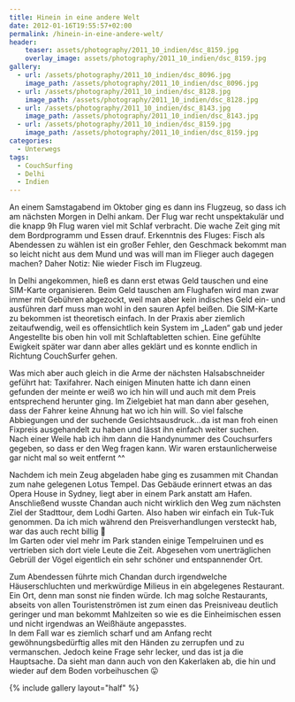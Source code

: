 ```yaml
---
title: Hinein in eine andere Welt
date: 2012-01-16T19:55:57+02:00
permalink: /hinein-in-eine-andere-welt/
header:
    teaser: assets/photography/2011_10_indien/dsc_8159.jpg
    overlay_image: assets/photography/2011_10_indien/dsc_8159.jpg
gallery:
  - url: /assets/photography/2011_10_indien/dsc_8096.jpg
    image_path: /assets/photography/2011_10_indien/dsc_8096.jpg
  - url: /assets/photography/2011_10_indien/dsc_8128.jpg
    image_path: /assets/photography/2011_10_indien/dsc_8128.jpg
  - url: /assets/photography/2011_10_indien/dsc_8143.jpg
    image_path: /assets/photography/2011_10_indien/dsc_8143.jpg
  - url: /assets/photography/2011_10_indien/dsc_8159.jpg
    image_path: /assets/photography/2011_10_indien/dsc_8159.jpg
categories:
  - Unterwegs
tags:
  - CouchSurfing
  - Delhi
  - Indien
---
```

An einem Samstagabend im Oktober ging es dann ins Flugzeug, so dass ich am nächsten Morgen in Delhi ankam. 
Der Flug war recht unspektakulär und die knapp 9h Flug waren viel mit Schlaf verbracht. 
Die wache Zeit ging mit dem Bordprogramm und Essen drauf. Erkenntnis des Fluges: Fisch als Abendessen zu wählen ist ein großer Fehler, 
den Geschmack bekommt man so leicht nicht aus dem Mund und was will man im Flieger auch dagegen machen? 
Daher Notiz: Nie wieder Fisch im Flugzeug.  

In Delhi angekommen, hieß es dann erst etwas Geld tauschen und eine SIM-Karte organisieren. 
Beim Geld tauschen am Flughafen wird man zwar immer mit Gebühren abgezockt, weil man aber kein indisches Geld ein- und ausführen darf 
muss man wohl in den sauren Apfel beißen. Die SIM-Karte zu bekommen ist theoretisch einfach. 
In der Praxis aber ziemlich zeitaufwendig, weil es offensichtlich kein System im „Laden“ gab und jeder Angestellte 
bis oben hin voll mit Schlaftabletten schien. Eine gefühlte Ewigkeit später war dann aber alles geklärt und es 
konnte endlich in Richtung CouchSurfer gehen.

Was mich aber auch gleich in die Arme der nächsten Halsabschneider geführt hat: Taxifahrer. 
Nach einigen Minuten hatte ich dann einen gefunden der meinte er weiß wo ich hin will und auch mit dem Preis entsprechend herunter ging. 
Im Zielgebiet hat man dann aber gesehen, dass der Fahrer keine Ahnung hat wo ich hin will. 
So viel falsche Abbiegungen und der suchende Gesichtsausdruck…da ist man froh einen Fixpreis ausgehandelt zu haben und lässt ihn einfach weiter suchen.  
Nach einer Weile hab ich ihm dann die Handynummer des Couchsurfers gegeben, so dass er den Weg fragen kann. 
Wir waren erstaunlicherweise gar nicht mal so weit entfernt ^^

Nachdem ich mein Zeug abgeladen habe ging es zusammen mit Chandan zum nahe gelegenen Lotus Tempel. 
Das Gebäude erinnert etwas an das Opera House in Sydney, liegt aber in einem Park anstatt am Hafen. 
Anschließend wusste Chandan auch nicht wirklich den Weg zum nächsten Ziel der Stadttour, dem Lodhi Garten. 
Also haben wir einfach ein Tuk-Tuk genommen. Da ich mich während den Preisverhandlungen versteckt hab, war das auch recht billig 🙂  
Im Garten oder viel mehr im Park standen einige Tempelruinen und es vertrieben sich dort viele Leute die Zeit. 
Abgesehen vom unerträglichen Gebrüll der Vögel eigentlich ein sehr schöner und entspannender Ort.

Zum Abendessen führte mich Chandan durch irgendwelche Häuserschluchten und merkwürdige Milieus in ein abgelegenes Restaurant. 
Ein Ort, denn man sonst nie finden würde. Ich mag solche Restaurants, abseits von allen Touristenströmen ist zum einen 
das Preisniveau deutlich geringer und man bekommt Mahlzeiten so wie es die Einheimischen essen und nicht irgendwas an Weißhäute angepasstes.  
In dem Fall war es ziemlich scharf und am Anfang recht gewöhnungsbedürftig alles mit den Händen zu zerrupfen und zu vermanschen. 
Jedoch keine Frage sehr lecker, und das ist ja die Hauptsache. 
Da sieht man dann auch von den Kakerlaken ab, die hin und wieder auf dem Boden vorbeihuschen 😛

{% include gallery layout="half" %}
